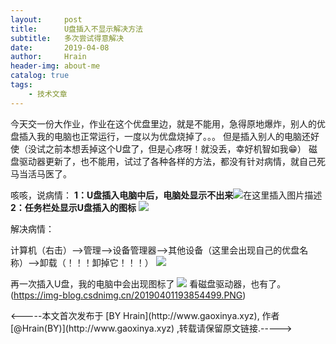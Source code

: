 ```yaml
---
layout:     post
title:      U盘插入不显示解决方法
subtitle:   多次尝试得意解决
date:       2019-04-08
author:     Hrain
header-img: about-me
catalog: true
tags:
    - 技术文章
---
```


今天交一份大作业，作业在这个优盘里边，就是不能用，急得原地爆炸，别人的优盘插入我的电脑也正常运行，一度以为优盘烧掉了。。。
但是插入别人的电脑还好使（没试之前本想丢掉这个U盘了，但是心疼呀！就没丢，幸好机智如我😁）
磁盘驱动器更新了，也不能用，试过了各种各样的方法，都没有针对病情，就自己死马当活马医了。


咳咳，说病情：
**1：U盘插入电脑中后，电脑处显示不出来**![在这里插入图片描述](https://img-blog.csdnimg.cn/20190401192406232.PNG)
**2：任务栏处显示U盘插入的图标**
![](https://img-blog.csdnimg.cn/20190401193253412.PNG)

解决病情：

计算机（右击）-->管理-->设备管理器-->其他设备（这里会出现自己的优盘名称）-->卸载（！！！卸掉它！！！）
![](https://img-blog.csdnimg.cn/20190401193623988.PNG)

再一次插入U盘，我的电脑中会出现图标了
![](https://img-blog.csdnimg.cn/20190401193811255.PNG)
看磁盘驱动器，也有了。
(https://img-blog.csdnimg.cn/20190401193854499.PNG)


<p><-----本文首次发布于 [BY Hrain](http://www.gaoxinya.xyz), 作者 [@Hrain(BY)](http://www.gaoxinya.xyz) ,转载请保留原文链接.-----></p>